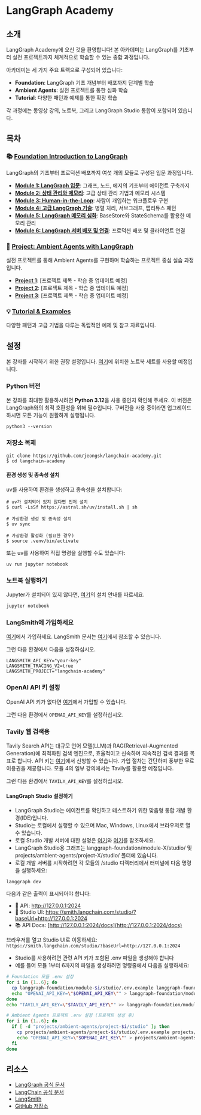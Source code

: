 # LangGraph Academy

## 소개

LangGraph Academy에 오신 것을 환영합니다! 본 아카데미는 LangGraph를 기초부터 실전 프로젝트까지 체계적으로 학습할 수 있는 종합 과정입니다.

아카데미는 세 가지 주요 트랙으로 구성되어 있습니다:

- **Foundation**: LangGraph 기초 개념부터 배포까지 단계별 학습
- **Ambient Agents**: 실전 프로젝트를 통한 심화 학습
- **Tutorial**: 다양한 패턴과 예제를 통한 확장 학습

각 과정에는 동영상 강의, 노트북, 그리고 LangGraph Studio 통합이 포함되어 있습니다.

## 목차

### 📚 [Foundation Introduction to LangGraph](./langgraph-foundation/README.md)

LangGraph의 기초부터 프로덕션 배포까지 여섯 개의 모듈로 구성된 입문 과정입니다.

- **[Module 1: LangGraph 입문](./langgraph-foundation/module-1/README.md)**: 그래프, 노드, 에지의 기초부터 에이전트 구축까지
- **[Module 2: 상태 관리와 메모리](./langgraph-foundation/module-2/README.md)**: 고급 상태 관리 기법과 메모리 시스템
- **[Module 3: Human-in-the-Loop](./langgraph-foundation/module-3/README.md)**: 사람이 개입하는 워크플로우 구현
- **[Module 4: 고급 LangGraph 기술](./langgraph-foundation/module-4/README.md)**: 병렬 처리, 서브그래프, 맵리듀스 패턴
- **[Module 5: LangGraph 메모리 심화](./langgraph-foundation/module-5/README.md)**: BaseStore와 StateSchema를 활용한 메모리 관리
- **[Module 6: LangGraph 서버 배포 및 연결](./langgraph-foundation/module-6/README.md)**: 프로덕션 배포 및 클라이언트 연결

### 🚀 [Project: Ambient Agents with LangGraph](./projects/ambient-agents/README.md)

실전 프로젝트를 통해 Ambient Agents를 구현하며 학습하는 프로젝트 중심 실습 과정입니다.

- **[Project 1](./projects/ambient-agents/project-1/README.md)**: [프로젝트 제목 - 학습 중 업데이트 예정]
- **[Project 2](./projects/ambient-agents/project-2/README.md)**: [프로젝트 제목 - 학습 중 업데이트 예정]
- **[Project 3](./projects/ambient-agents/project-3/README.md)**: [프로젝트 제목 - 학습 중 업데이트 예정]

### 💡 [Tutorial & Examples](./langgraph-tutorial/README.md)

다양한 패턴과 고급 기법을 다루는 독립적인 예제 및 참고 자료입니다.

## 설정

본 강좌를 시작하기 위한 권장 설정입니다. [여기](https://github.com/jeongsk/langchain-academy)에 위치한 노트북 세트를 사용할 예정입니다.

### Python 버전

본 강좌를 최대한 활용하시려면 **Python 3.12**을 사용 중인지 확인해 주세요. 이 버전은 LangGraph와의 최적 호환성을 위해 필수입니다. 구버전을 사용 중이라면 업그레이드하시면 모든 기능이 원활하게 실행됩니다.

```shell
python3 --version
```

### 저장소 복제

```shell
git clone https://github.com/jeongsk/langchain-academy.git
$ cd langchain-academy
```

#### 환경 생성 및 종속성 설치

uv를 사용하여 환경을 생성하고 종속성을 설치합니다:

```shell
# uv가 설치되어 있지 않다면 먼저 설치
$ curl -LsSf https://astral.sh/uv/install.sh | sh

# 가상환경 생성 및 종속성 설치
$ uv sync

# 가상환경 활성화 (필요한 경우)
$ source .venv/bin/activate
```

또는 uv를 사용하여 직접 명령을 실행할 수도 있습니다:

```shell
uv run jupyter notebook
```

### 노트북 실행하기

Jupyter가 설치되어 있지 않다면, [여기](https://jupyter.org/install)의 설치 안내를 따르세요.

```sh
jupyter notebook
```

### LangSmith에 가입하세요

[여기](https://smith.langchain.com/)에서 가입하세요. LangSmith 문서는 [여기](https://docs.smith.langchain.com/)에서 참조할 수 있습니다.

그런 다음 환경에서 다음을 설정하십시오.

```shell
LANGSMITH_API_KEY="your-key"
LANGSMITH_TRACING_V2=true
LANGSMITH_PROJECT="langchain-academy"
```

### OpenAI API 키 설정

OpenAI API 키가 없다면 [여기](https://openai.com/index/openai-api/)에서 가입할 수 있습니다.

그런 다음 환경에서 `OPENAI_API_KEY`를 설정하십시오.

### Tavily 웹 검색용

Tavily Search API는 대규모 언어 모델(LLM)과 RAG(Retrieval-Augmented Generation)에 최적화된 검색 엔진으로, 효율적이고 신속하며 지속적인 검색 결과를 목표로 합니다. API 키는 [여기](https://tavily.com/)에서 신청할 수 있습니다. 가입 절차는 간단하며 풍부한 무료 이용권을 제공합니다. 모듈 4의 일부 강의에서는 Tavily를 활용할 예정입니다.

그런 다음 환경에서 `TAVILY_API_KEY`를 설정하십시오.

#### LangGraph Studio 설정하기

- LangGraph Studio는 에이전트를 확인하고 테스트하기 위한 맞춤형 통합 개발 환경(IDE)입니다.
- Studio는 로컬에서 실행할 수 있으며 Mac, Windows, Linux에서 브라우저로 열 수 있습니다.
- 로컬 Studio 개발 서버에 대한 설명은 [여기](https://langchain-ai.github.io/langgraph/concepts/langgraph_studio/#local-development-server)와 [여기](https://langchain-ai.github.io/langgraph/tutorials/langgraph-platform/local-server/)를 참조하세요.
- LangGraph Studio용 그래프는 langgraph-foundation/module-X/studio/ 및 projects/ambient-agents/project-X/studio/ 폴더에 있습니다.
- 로컬 개발 서버를 시작하려면 각 모듈의 /studio 디렉터리에서 터미널에 다음 명령을 실행하세요:

```shell
langgraph dev
```

다음과 같은 출력이 표시되어야 합니다:

- 🚀 API: <http://127.0.0.1:2024>
- 🎨 Studio UI: <https://smith.langchain.com/studio/?baseUrl=http://127.0.0.1:2024>
- 📚 API Docs: [http://127.0.0.1:2024/docs](http://127.0.0.1:2024/docs)

브라우저를 열고 Studio UI로 이동하세요: `https://smith.langchain.com/studio/?baseUrl=http://127.0.0.1:2024`

- Studio를 사용하려면 관련 API 키가 포함된 .env 파일을 생성해야 합니다
- 예를 들어 모듈 1부터 6까지의 파일을 생성하려면 명령줄에서 다음을 실행하세요:

```bash
# Foundation 모듈 .env 설정
for i in {1..6}; do
  cp langgraph-foundation/module-$i/studio/.env.example langgraph-foundation/module-$i/studio/.env
  echo "OPENAI_API_KEY=\"$OPENAI_API_KEY\"" > langgraph-foundation/module-$i/studio/.env
done
echo "TAVILY_API_KEY=\"$TAVILY_API_KEY\"" >> langgraph-foundation/module-4/studio/.env

# Ambient Agents 프로젝트 .env 설정 (프로젝트 생성 후)
for i in {1..6}; do
  if [ -d "projects/ambient-agents/project-$i/studio" ]; then
    cp projects/ambient-agents/project-$i/studio/.env.example projects/ambient-agents/project-$i/studio/.env
    echo "OPENAI_API_KEY=\"$OPENAI_API_KEY\"" > projects/ambient-agents/project-$i/studio/.env
  fi
done
```

## 리소스

- [LangGraph 공식 문서](https://langchain-ai.github.io/langgraph/)
- [LangChain 공식 문서](https://python.langchain.com/)
- [LangSmith](https://smith.langchain.com/)
- [GitHub 저장소](https://github.com/langchain-ai)
